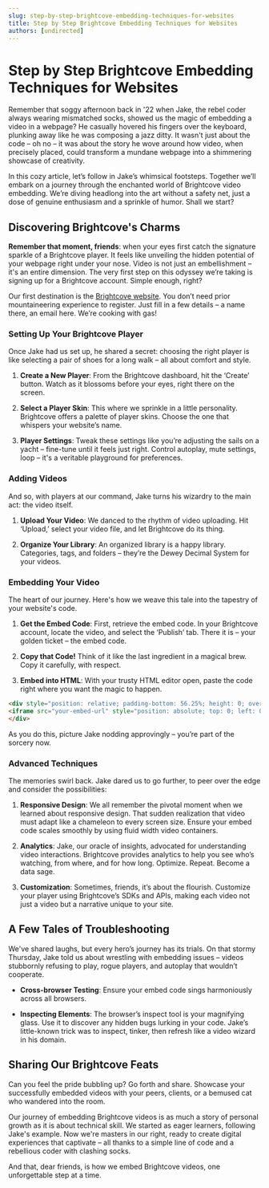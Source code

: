 ```yaml
---
slug: step-by-step-brightcove-embedding-techniques-for-websites
title: Step by Step Brightcove Embedding Techniques for Websites
authors: [undirected]
---
```



# Step by Step Brightcove Embedding Techniques for Websites

Remember that soggy afternoon back in '22 when Jake, the rebel coder always wearing mismatched socks, showed us the magic of embedding a video in a webpage? He casually hovered his fingers over the keyboard, plunking away like he was composing a jazz ditty. It wasn't just about the code – oh no – it was about the story he wove around how video, when precisely placed, could transform a mundane webpage into a shimmering showcase of creativity.

In this cozy article, let’s follow in Jake’s whimsical footsteps. Together we’ll embark on a journey through the enchanted world of Brightcove video embedding. We’re diving headlong into the art without a safety net, just a dose of genuine enthusiasm and a sprinkle of humor. Shall we start?

## Discovering Brightcove's Charms

**Remember that moment, friends**: when your eyes first catch the signature sparkle of a Brightcove player. It feels like unveiling the hidden potential of your webpage right under your nose. Video is not just an embellishment – it's an entire dimension. The very first step on this odyssey we’re taking is signing up for a Brightcove account. Simple enough, right? 

Our first destination is the [Brightcove website](https://www.brightcove.com/). You don’t need prior mountaineering experience to register. Just fill in a few details – a name there, an email here. We’re cooking with gas!

### Setting Up Your Brightcove Player

Once Jake had us set up, he shared a secret: choosing the right player is like selecting a pair of shoes for a long walk – all about comfort and style.  

1. **Create a New Player**: From the Brightcove dashboard, hit the ‘Create’ button. Watch as it blossoms before your eyes, right there on the screen.
   
2. **Select a Player Skin**: This where we sprinkle in a little personality. Brightcove offers a palette of player skins. Choose the one that whispers your website’s name.

3. **Player Settings**: Tweak these settings like you’re adjusting the sails on a yacht – fine-tune until it feels just right. Control autoplay, mute settings, loop – it's a veritable playground for preferences.

### Adding Videos

And so, with players at our command, Jake turns his wizardry to the main act: the video itself.  

1. **Upload Your Video**: We danced to the rhythm of video uploading. Hit ‘Upload,’ select your video file, and let Brightcove do its thing.  

2. **Organize Your Library**: An organized library is a happy library. Categories, tags, and folders – they’re the Dewey Decimal System for your videos.

### Embedding Your Video

The heart of our journey. Here's how we weave this tale into the tapestry of your website's code.

1. **Get the Embed Code**: First, retrieve the embed code. In your Brightcove account, locate the video, and select the ‘Publish’ tab. There it is – your golden ticket – the embed code.

2. **Copy that Code!** Think of it like the last ingredient in a magical brew. Copy it carefully, with respect. 

3. **Embed into HTML**: With your trusty HTML editor open, paste the code right where you want the magic to happen. 

```html
<div style="position: relative; padding-bottom: 56.25%; height: 0; overflow: hidden; max-width: 100%; height: auto;">
<iframe src="your-embed-url" style="position: absolute; top: 0; left: 0; width: 100%; height: 100%; border: 0;" allowfullscreen="" allow="autoplay; encrypted-media"></iframe>
</div>
```

As you do this, picture Jake nodding approvingly – you’re part of the sorcery now.

### Advanced Techniques

The memories swirl back. Jake dared us to go further, to peer over the edge and consider the possibilities:  

1. **Responsive Design**: We all remember the pivotal moment when we learned about responsive design. That sudden realization that video must adapt like a chameleon to every screen size. Ensure your embed code scales smoothly by using fluid width video containers.

2. **Analytics**: Jake, our oracle of insights, advocated for understanding video interactions. Brightcove provides analytics to help you see who’s watching, from where, and for how long. Optimize. Repeat. Become a data sage.

3. **Customization**: Sometimes, friends, it’s about the flourish. Customize your player using Brightcove’s SDKs and APIs, making each video not just a video but a narrative unique to your site.

## A Few Tales of Troubleshooting

We've shared laughs, but every hero’s journey has its trials. On that stormy Thursday, Jake told us about wrestling with embedding issues – videos stubbornly refusing to play, rogue players, and autoplay that wouldn’t cooperate. 

- **Cross-browser Testing**: Ensure your embed code sings harmoniously across all browsers.
  
- **Inspecting Elements**: The browser’s inspect tool is your magnifying glass. Use it to discover any hidden bugs lurking in your code. Jake’s little-known trick was to inspect, tinker, then refresh like a video wizard in his domain. 

## Sharing Our Brightcove Feats

Can you feel the pride bubbling up? Go forth and share. Showcase your successfully embedded videos with your peers, clients, or a bemused cat who wandered into the room. 

Our journey of embedding Brightcove videos is as much a story of personal growth as it is about technical skill. We started as eager learners, following Jake's example. Now we're masters in our right, ready to create digital experiences that captivate – all thanks to a simple line of code and a rebellious coder with clashing socks.

And that, dear friends, is how we embed Brightcove videos, one unforgettable step at a time.
